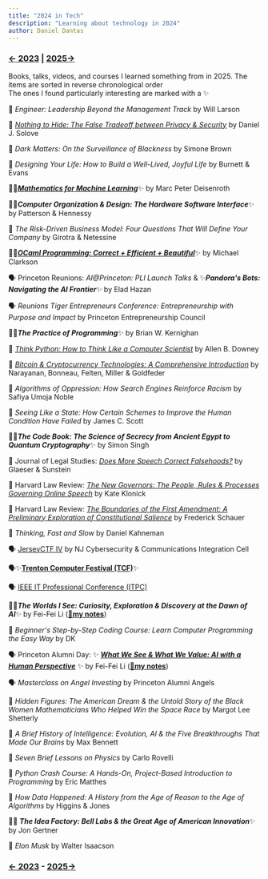 ```yaml
---
title: "2024 in Tech"
description: "Learning about technology in 2024"
author: Daniel Dantas
---
```


### [← 2023](/2023/12/31/learn-2023) | [2025→](/2025/12/31/learn-2025)

Books, talks, videos, and courses I learned something from in 2025. The items are sorted in reverse chronological order\
The ones I found particularly interesting are marked with a ✨

📕 *Engineer: Leadership Beyond the Management Track* by Will Larson

📕 [*Nothing to Hide: The False Tradeoff between Privacy & Security*](https://papers.ssrn.com/sol3/papers.cfm?abstract_id=3976770) by Daniel J. Solove

📕 *Dark Matters: On the Surveillance of Blackness* by Simone Brown

📕 *Designing Your Life: How to Build a Well-Lived, Joyful Life* by Burnett & Evans 

📕✨[***Mathematics for Machine Learning***](https://mml-book.github.io/)✨ by Marc Peter Deisenroth 

📕✨***Computer Organization & Design: The Hardware Software Interface***✨ by Patterson & Hennessy

📕 *The Risk-Driven Business Model: Four Questions That Will Define Your Company* by Girotra & Netessine

📄✨[***OCaml Programming: Correct + Efficient + Beautiful***](https://cs3110.github.io/textbook/cover.html)✨ by Michael Clarkson

🗣️ Princeton Reunions: *AI@Princeton: PLI Launch Talks* & ✨***Pandora's Bots: Navigating the AI Frontier***✨ by Elad Hazan

🗣️ *Reunions Tiger Entrepreneurs Conference: Entrepreneurship with Purpose and Impact* by Princeton Entrepreneurship Council

📕✨***The Practice of Programming***✨ by Brian W. Kernighan

📕 [*Think Python: How to Think Like a Computer Scientist*](https://allendowney.github.io/ThinkPython/) by Allen B. Downey

📕 [*Bitcoin & Cryptocurrency Technologies: A Comprehensive Introduction*](https://bitcoinbook.cs.princeton.edu/) by Narayanan, Bonneau, Felten, Miller & Goldfeder

📕 *Algorithms of Oppression: How Search Engines Reinforce Racism* by Safiya Umoja Noble

📕 *Seeing Like a State: How Certain Schemes to Improve the Human Condition Have Failed* by James C. Scott

📕✨***The Code Book: The Science of Secrecy from Ancient Egypt to Quantum Cryptography***✨ by Simon Singh

📄 Journal of Legal Studies: *[Does More Speech Correct Falsehoods?](https://papers.ssrn.com/sol3/papers.cfm?abstract_id=2362931)* by Glaeser & Sunstein

📄 Harvard Law Review: _[The New Governors: The People, Rules & Processes Governing Online Speech](https://harvardlawreview.org/print/vol-131/the-new-governors-the-people-rules-and-processes-governing-online-speech/)_ by Kate Klonick

📄 Harvard Law Review: _[The Boundaries of the First Amendment: A Preliminary Exploration of Constitutional Salience](https://www.law.virginia.edu/scholarship/publication/frederick-schauer/889836)_ by Frederick Schauer

📕 *Thinking, Fast and Slow* by Daniel Kahneman

🗣️ [JerseyCTF IV](https://www.youtube.com/playlist?list=PLrcTWWy-esnD_HhRIpgMM5dIBiCDr9K4z) by NJ Cybersecurity & Communications Integration Cell 

🗣️✨[**Trenton Computer Festival (TCF)**](https://www.youtube.com/playlist?list=PLIJGKvnQWB-tZkMvvlHZsjcyEgOR2ZcTB)✨

🗣️ [IEEE IT Professional Conference (ITPC)](https://www.youtube.com/playlist?list=PLIJGKvnQWB-sXJKUdo3e9t-G_WpCNOlkP)

📕✨***The Worlds I See: Curiosity, Exploration & Discovery at the Dawn of AI***✨ by Fei-Fei Li (**[🌆my notes](https://dantasfiles.com/2023/11/07/notes-on-the-worlds-i-see.html)**)

📕 *Beginner's Step-by-Step Coding Course: Learn Computer Programming the Easy Way* by DK

🗣️ Princeton Alumni Day: ✨ ***[What We See & What We Value: AI with a Human Perspective](https://vimeo.com/916397324)*** ✨ by Fei-Fei Li (**[🌆my notes](https://dantasfiles.com/2023/11/07/notes-on-the-worlds-i-see.html)**)

🗣️ *Masterclass on Angel Investing* by Princeton Alumni Angels

📕 *Hidden Figures: The American Dream & the Untold Story of the Black Women Mathematicians Who Helped Win the Space Race* by Margot Lee Shetterly

📕 *A Brief History of Intelligence: Evolution, AI & the Five Breakthroughs That Made Our Brains* by Max Bennett

📕 *Seven Brief Lessons on Physics* by Carlo Rovelli

📕 _Python Crash Course: A Hands-On, Project-Based Introduction to Programming_ by Eric Matthes

📕 *How Data Happened: A History from the Age of Reason to the Age of Algorithms* by Higgins & Jones

📕✨ ***The Idea Factory: Bell Labs & the Great Age of American Innovation***✨ by Jon Gertner

📕 *Elon Musk* by Walter Isaacson

### [← 2023](/2023/12/31/learn-2023) - [2025→](/2025/12/31/learn-2025)
